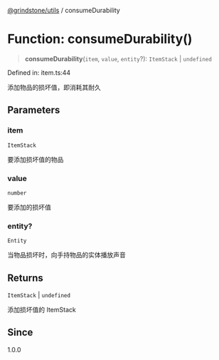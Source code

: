 [@grindstone/utils](../globals.md) / consumeDurability

# Function: consumeDurability()

> **consumeDurability**(`item`, `value`, `entity`?): `ItemStack` \| `undefined`

Defined in: item.ts:44

添加物品的损坏值，即消耗其耐久

## Parameters

### item

`ItemStack`

要添加损坏值的物品

### value

`number`

要添加的损坏值

### entity?

`Entity`

当物品损坏时，向手持物品的实体播放声音

## Returns

`ItemStack` \| `undefined`

添加损坏值的 ItemStack

## Since

1.0.0
